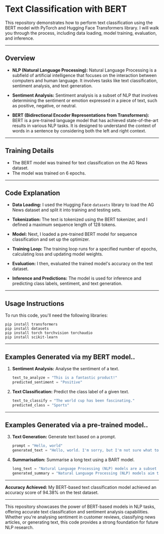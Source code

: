 # Text Classification with BERT

This repository demonstrates how to perform text classification using the BERT model with PyTorch and Hugging Face Transformers library. I will walk you through the process, including data loading, model training, evaluation, and inference.

---  

## Overview

- **NLP (Natural Language Processing):** Natural Language Processing is a subfield of artificial intelligence that focuses on the interaction between computers and human language. It involves tasks like text classification, sentiment analysis, and text generation.

- **Sentiment Analysis:** Sentiment analysis is a subset of NLP that involves determining the sentiment or emotion expressed in a piece of text, such as positive, negative, or neutral.

- **BERT (Bidirectional Encoder Representations from Transformers):** BERT is a pre-trained language model that has achieved state-of-the-art results in various NLP tasks. It is designed to understand the context of words in a sentence by considering both the left and right context.

---  

## Training Details

- The BERT model was trained for text classification on the AG News dataset.
- The model was trained on 6 epochs.

---  

## Code Explanation

- **Data Loading:** I used the Hugging Face `datasets` library to load the AG News dataset and split it into training and testing sets.

- **Tokenization:** The text is tokenized using the BERT tokenizer, and I defined a maximum sequence length of 128 tokens.

- **Model:** Next, I loaded a pre-trained BERT model for sequence classification and set up the optimizer.

- **Training Loop:** The training loop runs for a specified number of epochs, calculating loss and updating model weights.

- **Evaluation:** I then, evaluated the trained model's accuracy on the test dataset.

- **Inference and Predictions:** The model is used for inference and predicting class labels, sentiment, and text generation.

---  

## Usage Instructions

To run this code, you'll need the following libraries:

```terminal
pip install transformers
pip install datasets
pip install torch torchvision torchaudio
pip install scikit-learn
```

---  

## Examples Generated via my BERT model..


1. **Sentiment Analysis:** Analyse the sentiment of a text.
    ```python
    text_to_analyze = "This is a fantastic product!"
    predicted_sentiment = "Positive"
    ```
    
2. **Text Classification:** Predict the class label of a given text.
    ```python
    text_to_classify = "The world cup has been fascinating."
    predicted_class = "Sports"
    ```
---  
   
## Examples Generated via a pre-trained model..


3. **Text Generation:** Generate text based on a prompt.
    ```python
    prompt = "Hello, world"
    generated_text = "Hello, world. I'm sorry, but I'm not sure what to do. I don't know what I should do, and I can't do anything. I want to be there for you, so I will be here. You'll see. It's not like I've been here for a long time. Maybe I was here before. Or maybe I just didn't want you to know. Either way, I think I need to..."
    ```

4. **Summarisation:** Summarise a long text using a BART model.
    ```python
    long_text = "Natural Language Processing (NLP) models are a subset of artificial intelligence (AI) that focuses on the interaction between computers and human language. These models aim to enable machines to understand, interpret, and generate human language in a way that is both meaningful and contextually relevant. NLP has a wide range of applications, from sentiment analysis and text classification to machine translation and chatbots. One of the key breakthroughs in NLP is the development of transformer-based models, such as BERT and GPT, which have achieved remarkable results in various language understanding and generation tasks. These models have opened up new possibilities in language-related AI applications, making NLP a rapidly evolving field with exciting opportunities for research and innovation."
    generated_summary = "Natural Language Processing (NLP) models aim to enable machines to understand, interpret, and generate human language. NLP has a wide range of applications, from sentiment analysis and text classification to machine translation and chatbots. One of the key breakthroughs in NLP is the development of transformer-based models."
    
---  

**Accuracy Achieved:** My BERT-based text classification model achieved an accuracy score of 94.38% on the test dataset.

---

This repository showcases the power of BERT-based models in NLP tasks, offering accurate text classification and sentiment analysis capabilities. Whether you're analysing sentiment in customer reviews, classifying news articles, or generating text, this code provides a strong foundation for future NLP research.
